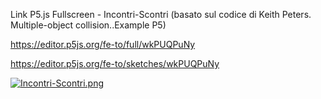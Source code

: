 Link P5.js Fullscreen - Incontri-Scontri (basato sul codice di Keith Peters. Multiple-object collision..Example P5)

https://editor.p5js.org/fe-to/full/wkPUQPuNy

https://editor.p5js.org/fe-to/sketches/wkPUQPuNy

[![Incontri-Scontri.png](https://i.postimg.cc/RZ2R1hLR/Incontri-Scontri.png)](https://postimg.cc/9DtZCWSR)
